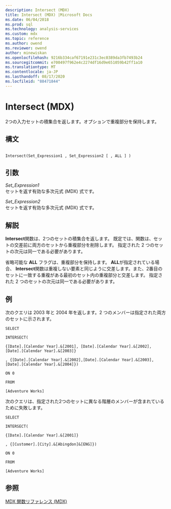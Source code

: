 ```yaml
---
description: Intersect (MDX)
title: Intersect (MDX) |Microsoft Docs
ms.date: 06/04/2018
ms.prod: sql
ms.technology: analysis-services
ms.custom: mdx
ms.topic: reference
ms.author: owend
ms.reviewer: owend
author: minewiskan
ms.openlocfilehash: 9216b334caf67191e231c3ec0389da3fb7493b24
ms.sourcegitcommit: e700497f962e4c2274df16d9e651059b42ff1a10
ms.translationtype: MT
ms.contentlocale: ja-JP
ms.lasthandoff: 08/17/2020
ms.locfileid: "88471844"
---
```

# <a name="intersect-mdx"></a>Intersect (MDX)


  2つの入力セットの積集合を返します。オプションで重複部分を保持します。  
  
## <a name="syntax"></a>構文  
  
```  
  
Intersect(Set_Expression1 , Set_Expression2 [ , ALL ] )  
```  
  
## <a name="arguments"></a>引数  
 *Set_Expression1*  
 セットを返す有効な多次元式 (MDX) 式です。  
  
 *Set_Expression2*  
 セットを返す有効な多次元式 (MDX) 式です。  
  
## <a name="remarks"></a>解説  
 **Intersect**関数は、2つのセットの積集合を返します。 既定では、関数は、セットの交差前に両方のセットから重複部分を削除します。 指定された 2 つのセットの次元は同一である必要があります。  
  
 省略可能な **ALL** フラグは、重複部分を保持します。 **ALL**が指定されている場合、 **Intersect**関数は重複しない要素と同じように交差します。また、2番目のセットに一致する重複がある最初のセット内の重複部分と交差します。 指定された 2 つのセットの次元は同一である必要があります。  
  
## <a name="example"></a>例  
 次のクエリは 2003 年と 2004 年を返します。2 つのメンバーは指定された両方のセットに示されます。  
  
 `SELECT`  
  
 `INTERSECT(`  
  
 `{[Date].[Calendar Year].&[2001], [Date].[Calendar Year].&[2002],[Date].[Calendar Year].&[2003]}`  
  
 `, {[Date].[Calendar Year].&[2002],[Date].[Calendar Year].&[2003], [Date].[Calendar Year].&[2004]})`  
  
 `ON 0`  
  
 `FROM`  
  
 `[Adventure Works]`  
  
 次のクエリは、指定された2つのセットに異なる階層のメンバーが含まれているために失敗します。  
  
 `SELECT`  
  
 `INTERSECT(`  
  
 `{[Date].[Calendar Year].&[2001]}`  
  
 `, {[Customer].[City].&[Abingdon]&[ENG]})`  
  
 `ON 0`  
  
 `FROM`  
  
 `[Adventure Works]`  
  
## <a name="see-also"></a>参照  
 [MDX 関数リファレンス &#40;MDX&#41;](../mdx/mdx-function-reference-mdx.md)  
  
  
